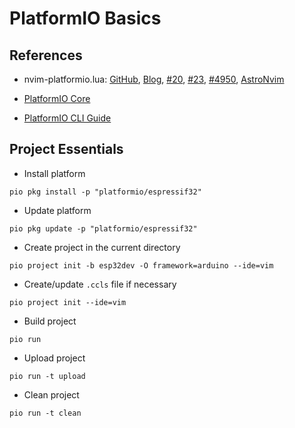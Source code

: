 # PlatformIO Basics

## References

- nvim-platformio.lua:
  [GitHub](https://github.com/anurag3301/nvim-platformio.lua),
  [Blog](https://anurag3301.com/blog/nvim-platformio-lua/),
  [#20](https://github.com/anurag3301/nvim-platformio.lua/issues/20),
  [#23](https://github.com/anurag3301/nvim-platformio.lua/issues/23),
  [#4950](https://github.com/platformio/platformio-core/issues/4950),
  [AstroNvim](https://github.com/Tyrn/dotfiles/blob/main/dot_config/nvim/lua/plugins/nvim-platformio.lua)

- [PlatformIO Core](https://docs.platformio.org/en/latest/core/index.html)
- [PlatformIO CLI Guide](https://docs.platformio.org/en/latest/core/userguide/index.html)

## Project Essentials

- Install platform

```
pio pkg install -p "platformio/espressif32"
```

- Update platform

```
pio pkg update -p "platformio/espressif32"
```

- Create project in the current directory

```
pio project init -b esp32dev -O framework=arduino --ide=vim
```

- Create/update `.ccls` file if necessary

```
pio project init --ide=vim
```

- Build project

```
pio run
```

- Upload project

```
pio run -t upload
```

- Clean project

```
pio run -t clean
```
